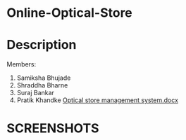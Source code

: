 # Online-Optical-Store
# Description
Members:
1. Samiksha Bhujade
2. Shraddha Bharne 
3. Suraj Bankar
4. Pratik Khandke
[Optical store management system.docx](https://github.com/sami516/Online-Optical-Store/files/10150587/Optical.store.management.system.docx)
# SCREENSHOTS
